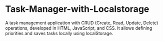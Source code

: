 # Task-Manager-with-Localstorage
A task management application with CRUD (Create, Read, Update, Delete) operations, developed in HTML, JavaScript, and CSS. It allows defining priorities and saves tasks locally using localStorage.
